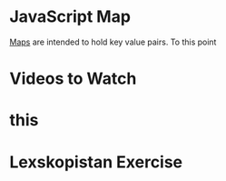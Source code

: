 # JavaScript Map

[Maps](https://developer.mozilla.org/en-US/docs/Web/JavaScript/Reference/Global_Objects/Map) are intended to hold key value pairs. To this point

# Videos to Watch


# this


# Lexskopistan Exercise

